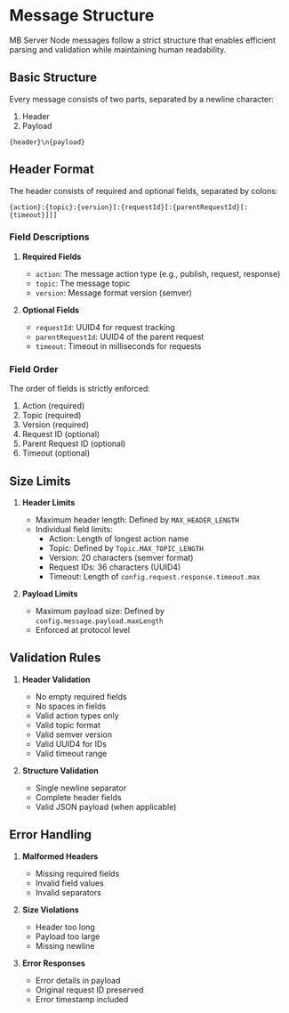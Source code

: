 # Message Structure

MB Server Node messages follow a strict structure that enables efficient parsing and validation while maintaining human readability.

## Basic Structure

Every message consists of two parts, separated by a newline character:
1. Header
2. Payload

```
{header}\n{payload}
```

## Header Format

The header consists of required and optional fields, separated by colons:

```
{action}:{topic}:{version}[:{requestId}[:{parentRequestId}[:{timeout}]]]
```

### Field Descriptions

1. **Required Fields**
   - `action`: The message action type (e.g., publish, request, response)
   - `topic`: The message topic
   - `version`: Message format version (semver)

2. **Optional Fields**
   - `requestId`: UUID4 for request tracking
   - `parentRequestId`: UUID4 of the parent request
   - `timeout`: Timeout in milliseconds for requests

### Field Order

The order of fields is strictly enforced:
1. Action (required)
2. Topic (required)
3. Version (required)
4. Request ID (optional)
5. Parent Request ID (optional)
6. Timeout (optional)

## Size Limits

1. **Header Limits**
   - Maximum header length: Defined by `MAX_HEADER_LENGTH`
   - Individual field limits:
     - Action: Length of longest action name
     - Topic: Defined by `Topic.MAX_TOPIC_LENGTH`
     - Version: 20 characters (semver format)
     - Request IDs: 36 characters (UUID4)
     - Timeout: Length of `config.request.response.timeout.max`

2. **Payload Limits**
   - Maximum payload size: Defined by `config.message.payload.maxLength`
   - Enforced at protocol level

## Validation Rules

1. **Header Validation**
   - No empty required fields
   - No spaces in fields
   - Valid action types only
   - Valid topic format
   - Valid semver version
   - Valid UUID4 for IDs
   - Valid timeout range

2. **Structure Validation**
   - Single newline separator
   - Complete header fields
   - Valid JSON payload (when applicable)

## Error Handling

1. **Malformed Headers**
   - Missing required fields
   - Invalid field values
   - Invalid separators

2. **Size Violations**
   - Header too long
   - Payload too large
   - Missing newline

3. **Error Responses**
   - Error details in payload
   - Original request ID preserved
   - Error timestamp included